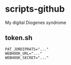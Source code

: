 # scripts-github

My digital Diogenes syndrome

## token.sh

```
PAT_JORDIPRATS="..."
WEBHOOK_URL="..."
WEBHOOK_SECRET="..."
```
